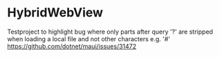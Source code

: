 # HybridWebView

Testproject to highlight bug where only parts after query '?' are stripped when loading a local file and not other characters e.g. '#'
https://github.com/dotnet/maui/issues/31472
